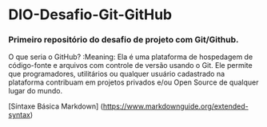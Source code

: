# DIO-Desafio-Git-GitHub
### Primeiro repositório do desafio de projeto com Git/Github.

O que seria o GitHub? :Meaning:
Ela é uma plataforma de hospedagem de código-fonte e arquivos com controle de versão usando o Git. Ele permite que programadores, utilitários ou qualquer usuário cadastrado na plataforma contribuam em projetos privados e/ou Open Source de qualquer lugar do mundo. 

[Síntaxe Básica Markdown] (https://www.markdownguide.org/extended-syntax)

